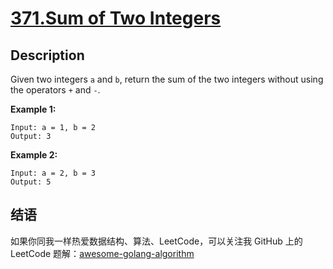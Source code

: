 # [371.Sum of Two Integers][title]

## Description
Given two integers `a` and `b`, return the sum of the two integers without using the operators `+` and `-`.

**Example 1:**

```
Input: a = 1, b = 2
Output: 3
```

**Example 2:**

```
Input: a = 2, b = 3
Output: 5
```

## 结语

如果你同我一样热爱数据结构、算法、LeetCode，可以关注我 GitHub 上的 LeetCode 题解：[awesome-golang-algorithm][me]

[title]: https://leetcode.com/problems/sum-of-two-integers/
[me]: https://github.com/kylesliu/awesome-golang-algorithm
